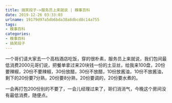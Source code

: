 ```yaml
---
title: 搞笑段子->服务员上来就说 | 糗事百科
date: 2019-12-26 03:33:03
urlname: 19179d97a5db6bda38a8dbcd8c14a755
tags: 
- 糗事百科
categories:
- 糗事百科
- 搞笑段子
---
```

一个哥们请大家去一个高档酒店吃饭，穿的很朴素，服务员上来就说，我们包间最低消费2000元哥们说，把餐单拿过来20块钱一份的土豆丝，给我来100盘，20份要辣椒，20份不要辣椒，30份放醋，30份不放醋，10份放酱油，10份不放酱油，剩下的20份要7分熟，20份要8分熟，20份要调的，20份要水煮的。

一会再打包200份别的不要了，一会儿经理过来了，哥们消消气，今晚这个房间没有最低消费，随便点。


